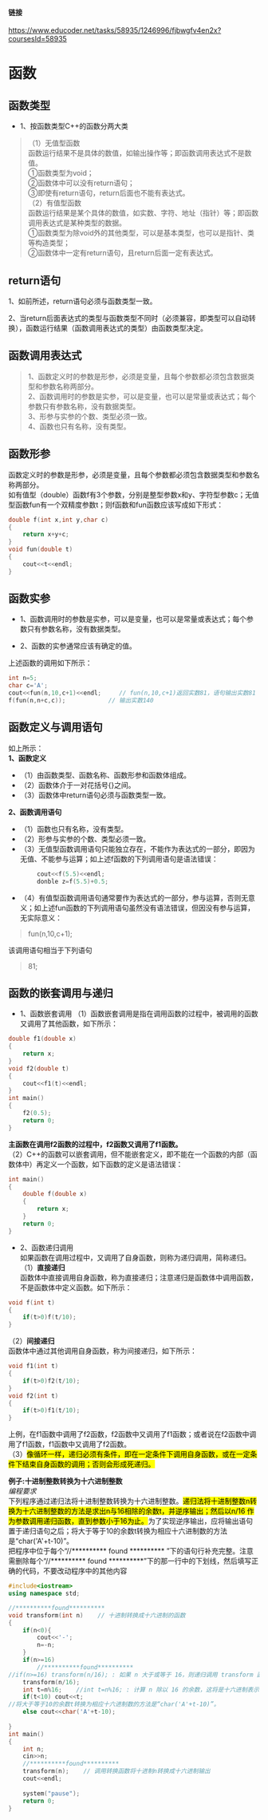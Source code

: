 #### 链接  
https://www.educoder.net/tasks/58935/1246996/fjbwgfv4en2x?coursesId=58935


# 函数

## 函数类型
- 1、按函数类型C++的函数分两大类
>（1）无值型函数  
函数运行结果不是具体的数值，如输出操作等；即函数调用表达式不是数值。  
①函数类型为void；  
②函数体中可以没有return语句；  
③即使有return语句，return后面也不能有表达式。  
（2）有值型函数  
函数运行结果是某个具体的数值，如实数、字符、地址（指针）等；即函数调用表达式是某种类型的数据。  
①函数类型为除void外的其他类型，可以是基本类型，也可以是指针、类等构造类型；  
②函数体中一定有return语句，且return后面一定有表达式。  

## return语句  
1、如前所述，return语句必须与函数类型一致。  

2、当return后面表达式的类型与函数类型不同时（必须兼容，即类型可以自动转换），函数运行结果（函数调用表达式的类型）由函数类型决定。  

## 函数调用表达式  
>1、函数定义时的参数是形参，必须是变量，且每个参数都必须包含数据类型和参数名称两部分。  
2、函数调用时的参数是实参，可以是变量，也可以是常量或表达式；每个参数只有参数名称，没有数据类型。  
3、形参与实参的个数、类型必须一致。  
4、函数也只有名称，没有类型。  


## 函数形参  
函数定义时的参数是形参，必须是变量，且每个参数都必须包含数据类型和参数名称两部分。  
如有值型（double）函数f有3个参数，分别是整型参数x和y、字符型参数c；无值型函数fun有一个双精度参数t；则f函数和fun函数应该写成如下形式：  
```cpp
double f(int x,int y,char c)
{
    return x+y+c;
}
void fun(double t)
{
    cout<<t<<endl;
}
```
## 函数实参  
- 1、函数调用时的参数是实参，可以是变量，也可以是常量或表达式；每个参数只有参数名称，没有数据类型。  

- 2、函数的实参通常应该有确定的值。  

上述函数的调用如下所示：
```cpp
int n=5;
char c='A';
cout<<fun(n,10,c+1)<<endl;     // fun(n,10,c+1)返回实数81，语句输出实数81
f(fun(n,n+c,c));            // 输出实数140
```
## 函数定义与调用语句
如上所示：  
**1、函数定义**  
- （1）由函数类型、函数名称、函数形参和函数体组成。  
- （2）函数体介于一对花括号{}之间。  
- （3）函数体中return语句必须与函数类型一致。  

**2、函数调用语句**  
- （1）函数也只有名称，没有类型。  
- （2）形参与实参的个数、类型必须一致。  
- （3）无值型函数调用语句只能独立存在，不能作为表达式的一部分，即因为无值、不能参与运算；如上述f函数的下列调用语句是语法错误：  
```cpp   
        cout<<f(5.5)<<endl;
        donble z=f(5.5)+0.5;
```
- （4）有值型函数调用语句通常要作为表达式的一部分，参与运算，否则无意义；如上述fun函数的下列调用语句虽然没有语法错误，但因没有参与运算，无实际意义：  
>fun(n,10,c+1);   

该调用语句相当于下列语句  
>81;

## 函数的嵌套调用与递归  
- 1、函数嵌套调用
（1）函数嵌套调用是指在调用函数的过程中，被调用的函数又调用了其他函数，如下所示：
```cpp
double f1(double x)
{
    return x;
}
void f2(double t)
{
    cout<<f1(t)<<endl;
}
int main()
{
    f2(0.5);
    return 0;
}
```
**主函数在调用f2函数的过程中，f2函数又调用了f1函数。**  
（2）C++的函数可以嵌套调用，但不能嵌套定义，即不能在一个函数的内部（函数体中）再定义一个函数，如下函数的定义是语法错误：  
```cpp
int main()
{
    double f(double x)
    {
        return x;
    }
    return 0;
}
```
- 2、函数递归调用  
如果函数在调用过程中，又调用了自身函数，则称为递归调用，简称递归。  
（1）**直接递归**  
函数体中直接调用自身函数，称为直接递归；注意递归是函数体中调用函数，不是函数体中定义函数。如下所示：  
```cpp
void f(int t)
{
    if(t>0)f(t/10);     
}
```
（2）**间接递归**  
函数体中通过其他调用自身函数，称为间接递归，如下所示：  
```cpp
void f1(int t)
{
    if(t>0)f2(t/10);
}
void f2(int t)
{
    if(t>0)f1(t/10);
}
```
上例，在f1函数中调用了f2函数，f2函数中又调用了f1函数；或者说在f2函数中调用了f1函数，f1函数中又调用了f2函数。  
（3）<mark>像循环一样，递归必须有条件，即在一定条件下调用自身函数，或在一定条件下结束自身函数的调用；否则会形成死递归。</mark>  

**例子:十进制整数转换为十六进制整数**  
*编程要求*  
下列程序通过递归法将十进制整数转换为十六进制整数。<mark>递归法将十进制整数n转换为十六进制整数的方法是求出n与16相除的余数t，并逆序输出；然后以n/16 作为参数调用递归函数，直到参数小于16为止。</mark>为了实现逆序输出，应将输出语句置于递归语句之后；将大于等于10的余数t转换为相应十六进制数的方法是“char('A'+t-10)”。  
把程序中位于每个“//********** found ********** ”下的语句行补充完整。注意需删除每个“//********** found **********”下的那一行中的下划线，然后填写正确的代码，不要改动程序中的其他内容  

```cpp
#include<iostream>
using namespace std;

//**********found**********
void transform(int n)    // 十进制转换成十六进制的函数
{
	if(n<0){
		cout<<'-';
		n=-n;
	}
	if(n>=16)
		//**********found**********
//if(n>=16) transform(n/16); : 如果 n 大于或等于 16，则递归调用 transform 函数以将 n 除以 16 并继续转换为十六进制。
	transform(n/16);        
	int t=n%16;    //int t=n%16; : 计算 n 除以 16 的余数，这将是十六进制表示的最低位数字。
	if(t<10) cout<<t;
//将大于等于10的余数t转换为相应十六进制数的方法是“char('A'+t-10)”。
	else cout<<char('A'+t-10);
	
}
int main()
{
	int n;
	cin>>n;
	//**********found**********
	transform(n);    // 调用转换函数将十进制n转换成十六进制输出
	cout<<endl;
	
	system("pause");
	return 0;
}
```
